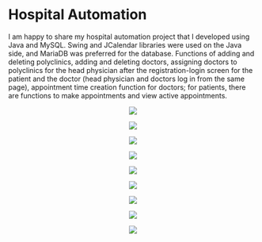 # Hospital Automation
I am happy to share my hospital automation project that I developed using Java and MySQL. Swing and JCalendar libraries were used on the Java side, and MariaDB was preferred for the database. Functions of adding and deleting polyclinics, adding and deleting doctors, assigning doctors to polyclinics for the head physician after the registration-login screen for the patient and the doctor (head physician and doctors log in from the same page), appointment time creation function for doctors; for patients, there are functions to make appointments and view active appointments.

<p align="center">
  <img src="https://i.hizliresim.com/42vxt1o.jpg" />
</p>
<p align="center">
  <img src="https://i.hizliresim.com/2z6l7hc.jpg" />
</p>
<p align="center">
  <img src="https://i.hizliresim.com/goloasj.jpg" />
</p>
<p align="center">
  <img src="https://i.hizliresim.com/gkb2pc1.jpg" />
</p>
<p align="center">
  <img src="https://i.hizliresim.com/jqrhe4o.jpg" />
</p>
<p align="center">
  <img src="https://i.hizliresim.com/jh3yk2s.jpg" />
</p>
<p align="center">
  <img src="https://i.hizliresim.com/jg8dler.jpg" />
</p>
<p align="center">
  <img src="https://i.hizliresim.com/t8ek2r7.jpg" />
</p>
<p align="center">
  <img src="https://i.hizliresim.com/fl03gwc.jpg" />
</p>
